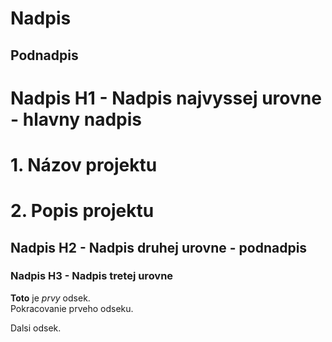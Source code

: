 Nadpis
======

Podnadpis
---------


# Nadpis H1 - Nadpis najvyssej urovne - hlavny nadpis

# 1. Názov projektu

# 2. Popis projektu

## Nadpis H2 - Nadpis druhej urovne - podnadpis

### Nadpis H3 - Nadpis tretej urovne

**Toto** je _prvy_ odsek.  
Pokracovanie prveho odseku.

Dalsi odsek.




